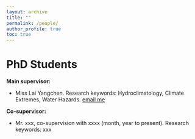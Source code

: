 ```yaml
---
layout: archive
title: ""
permalink: /people/
author_profile: true
toc: true
---
```


# PhD Students
<b>Main supervisor:</b>
* Miss Lai Yangchen. Research keywords: Hydroclimatology, Climate Extremes, Water Hazards. [email me](mailto:18481728@life.hkbu.edu.hk)

<b>Co-supervisor:</b>
* Mr. xxx, co-supervision with xxxx (month, year to present). Research keywords: xxx
